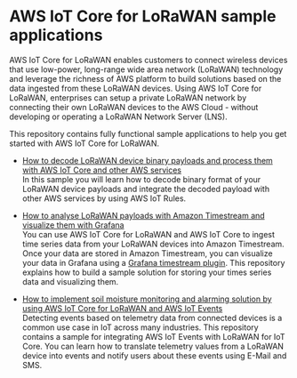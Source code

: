 # AWS IoT Core for LoRaWAN sample applications 
AWS IoT Core for LoRaWAN enables customers to connect wireless devices that use low-power, long-range wide area network (LoRaWAN) technology and leverage the richness of AWS platform to build solutions based on the data ingested from these LoRaWAN devices.  Using AWS IoT Core for LoRaWAN, enterprises can setup a private LoRaWAN network by connecting their own LoRaWAN devices to the AWS Cloud - without developing or operating a LoRaWAN Network Server (LNS).

This repository contains fully functional sample applications to help you get started with AWS IoT Core for LoRaWAN.

- [How to decode LoRaWAN device binary payloads and process them with AWS IoT Core and other AWS services](transform_binary_payload)  
    In this sample you will learn how to decode binary format of your LoRaWAN device payloads and integrate the decoded payload with other AWS services by using AWS IoT Rules.

- [How to analyse LoRaWAN payloads with Amazon Timestream and visualize them with Grafana](timestream)  
    You can use AWS IoT Core for LoRaWAN and AWS IoT Core to ingest time series data from your LoRaWAN devices into Amazon Timestream. Once your data are stored in Amazon Timestream, you can visualize your data in Grafana using a [Grafana timestream plugin](https://grafana.com/grafana/plugins/grafana-timestream-datasource/installation). This repository explains how to build a sample solution for storing your times series data and visualizing them.

- [How to implement soil moisture monitoring and alarming solution by using AWS IoT Core for LoRaWAN and AWS IoT Events](soilmoisture_alarming)   
    Detecting events based on telemetry data from connected devices is a common use case in IoT across many industries. This repository contains a sample for integrating AWS IoT Events with LoRaWAN for IoT Core. You can learn how to translate telemetry values from a LoRaWAN device into events and notify users about these events using E-Mail and SMS. 

